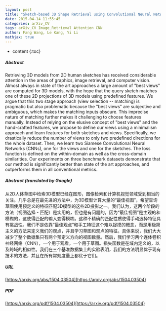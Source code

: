 ```yaml
---
layout: post
title: "Sketch-based 3D Shape Retrieval using Convolutional Neural Networks"
date: 2015-04-14 11:55:45
categories: arXiv_CV
tags: arXiv_CV Image_Retrieval Attention CNN
author: Fang Wang, Le Kang, Yi Li
mathjax: true
---
```


* content
{:toc}

##### Abstract
Retrieving 3D models from 2D human sketches has received considerable attention in the areas of graphics, image retrieval, and computer vision. Almost always in state of the art approaches a large amount of "best views" are computed for 3D models, with the hope that the query sketch matches one of these 2D projections of 3D models using predefined features. We argue that this two stage approach (view selection -- matching) is pragmatic but also problematic because the "best views" are subjective and ambiguous, which makes the matching inputs obscure. This imprecise nature of matching further makes it challenging to choose features manually. Instead of relying on the elusive concept of "best views" and the hand-crafted features, we propose to define our views using a minimalism approach and learn features for both sketches and views. Specifically, we drastically reduce the number of views to only two predefined directions for the whole dataset. Then, we learn two Siamese Convolutional Neural Networks (CNNs), one for the views and one for the sketches. The loss function is defined on the within-domain as well as the cross-domain similarities. Our experiments on three benchmark datasets demonstrate that our method is significantly better than state of the art approaches, and outperforms them in all conventional metrics.

##### Abstract (translated by Google)
从2D人体草图中检索3D模型已经在图形，图像检索和计算机视觉领域受到相当的关注。几乎总是在最先进的方法中，为3D模型计算大量的“最佳视图”，希望查询草图使用预定义的特征匹配3D模型的这些2D投影之一。我们认为，这两个阶段的方法（视图选择 - 匹配）是实用的，但也是有问题的，因为“最佳视图”是主观的和模糊的，这使得匹配的输入变得模糊。这种不精确的匹配性质使得手动选择特征具有挑战性。我们不是依靠“最佳观点”和手工特征这个难以捉摸的概念，而是用极简主义的方法来定义我们的观点，并且学习草图和观点的特征。具体来说，我们大大减少了整个数据集只有两个预定义方向的视图数量。然后，我们学习两个连体卷积神经网络（CNN），一个用于观看，一个用于草图。损失函数是在域内定义的，以及跨域的相似性。我们在三个基准数据集上的实验表明，我们的方法明显优于现有技术的方法，并且在所有常规度量上都优于它们。

##### URL
[https://arxiv.org/abs/1504.03504](https://arxiv.org/abs/1504.03504)

##### PDF
[https://arxiv.org/pdf/1504.03504](https://arxiv.org/pdf/1504.03504)

